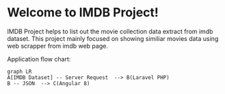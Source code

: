 # Welcome to IMDB Project!

IMDB Project helps to list out the movie collection data extract from imdb dataset.
This project mainly focused on showing similiar movies data using web scrapper from imdb web page.

Application flow chart:

```mermaid
graph LR
A[IMDB Dataset] -- Server Request  --> B(Laravel PHP)
B -- JSON  --> C(Angular 8)
```
